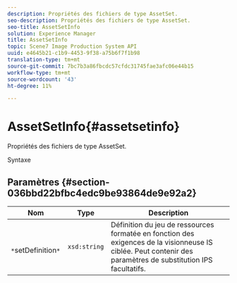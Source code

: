 ```yaml
---
description: Propriétés des fichiers de type AssetSet.
seo-description: Propriétés des fichiers de type AssetSet.
seo-title: AssetSetInfo
solution: Experience Manager
title: AssetSetInfo
topic: Scene7 Image Production System API
uuid: e4645b21-c1b9-4453-9f38-a75b6f7f1b98
translation-type: tm+mt
source-git-commit: 7bc7b3a86fbcdc57cfdc31745fae3afc06e44b15
workflow-type: tm+mt
source-wordcount: '43'
ht-degree: 11%

---
```



# AssetSetInfo{#assetsetinfo}

Propriétés des fichiers de type AssetSet.

Syntaxe

## Paramètres {#section-036bbd22bfbc4edc9be93864de9e92a2}

| Nom | Type | Description |
|---|---|---|
| ` *`setDefinition`*` | `xsd:string` | Définition du jeu de ressources formatée en fonction des exigences de la visionneuse IS ciblée. Peut contenir des paramètres de substitution IPS facultatifs. |


